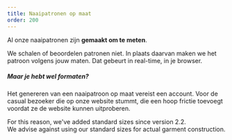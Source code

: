 ```yaml
---
title: Naaipatronen op maat
order: 200
---
```


Al onze naaipatronen zijn **gemaakt om te meten**.

We schalen of beoordelen patronen niet. In plaats daarvan maken we het patroon volgens jouw maten. Dat gebeurt in real-time, in je browser.

<Note>

##### Maar je hebt wel formaten?

Het genereren van een naaipatroon op maat vereist een account.
Voor de casual bezoeker die op onze website stummt, die
een hoop frictie toevoegt voordat ze de website kunnen uitproberen.

For this reason, we've added standard sizes since version 2.2.\
We advise against using our standard sizes for actual garment construction.

</Note>
